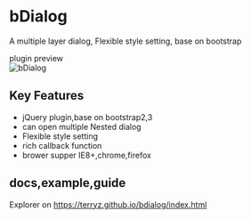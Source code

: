 # bDialog
A multiple layer dialog, Flexible style setting, base on bootstrap

plugin preview  
![bDialog](https://terryz.github.io/image/bDialog.png)

## Key Features

<ul>
	<li>jQuery plugin,base on bootstrap2,3</li>
	<li>can open multiple Nested dialog</li>
	<li>Flexible style setting</li>
	<li>rich callback function</li>
	<li>brower supper IE8+,chrome,firefox</li>
</ul>


## docs,example,guide

Explorer on <a href="https://terryz.github.io/bdialog/index.html" target="_blank">https://terryz.github.io/bdialog/index.html</a>
